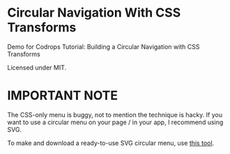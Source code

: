 Circular Navigation With CSS Transforms
===============================================

Demo for Codrops Tutorial: Building a Circular Navigation with CSS Transforms

Licensed under MIT.

# IMPORTANT NOTE

The CSS-only menu is buggy, not to mention the technique is hacky. If you want to use a circular menu on your page / in your app, I recommend using SVG.

To make and download a ready-to-use SVG circular menu, use [this tool](http://sarasoueidan.com/tools/circulus).
